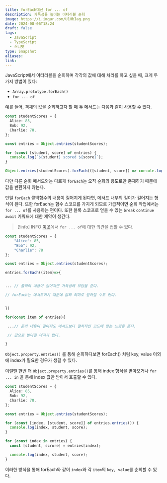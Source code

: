```yaml
---
title: forEach대신 for ... of
description: 가독성을 높이는 이터러블 순회
image: https://i.imgur.com/U1HbIag.png
date: 2024-08-06T18:24
draft: false
tags:
  - JavaScript
  - TypeScript
  - 스니펫
type: Snapshot
aliases:
link:
---
```


JavaScript에서 이터러블을 순회하며 각각의 값에 대해 처리를 하고 싶을 때, 크게 두 가지 방법이 있다:

- `Array.prototype.forEach()`
- `for ... of`

예를 들어, 객체의 값을 순회하고자 할 때 두 메서드는 다음과 같이 사용할 수 있다.

```ts
const studentScores = {
  Alice: 85,
  Bob: 92,
  Charlie: 78,
};

const entries = Object.entries(studentScores);

for (const [student, score] of entries) {
  console.log(`${student} scored ${score}`);
}

Object.entries(studentScores).forEach(([student, score]) => console.log(`${student} scored ${score}`));
```

다만 다른 순회 메서드와는 다르게 `forEach`는 오직 순회의 용도로만 존재하기 때문에 값을 반환하지 않는다.

만일 `forEach` 콜백함수의 내용이 길어지게 된다면, 메서드 내부의 길이가 길어지는 형식이 된다. 또한 forEach는 함수 스코프를 가지게 되므로 가급적이면 순회 작업에서는 `for ... of`를 사용하는 편이다. 또한 블록 스코프로 얻을 수 있는 `break` `continue` `await` 키워드에 대한 제약이 생긴다.

> [!info] INFO
> [이곳](https://techblog.woowahan.com/15903/)에서 `for ... of`에 대한 의견을 접할 수 있다.

```ts
const studentScores = {
    "Alice": 85,
    "Bob": 92,
    "Charlie": 78
};

const entries = Object.entries(studentScores);

entries.forEach((item)=>{


... // 콜백의 내용이 길어지면 가독성에 부담을 준다.

// forEach는 메서드이기 때문에 값의 의미로 받아질 수도 있다.


})

for(const item of entries){

 ...// 문의 내용이 길어져도 메서드보다 절차적인 코드에 맞는 느낌을 준다.

 // 값으로 받아질 여지가 없다.

}

```

`Object.property.entries()` 를 통해 순회하다보면 forEach() 처럼 key, value 이외에 index가 필요한 경우가 생길 수 있다.

이럴땐 한번 더 `Object.property.entries()`를 통해 index 형식을 받아오거나 `for ... in` 을 통해 index 값만 받아서 호출할 수 있다.

```ts
const studentScores = {
  Alice: 85,
  Bob: 92,
  Charlie: 78,
};

const entries = Object.entries(studentScores);

for (const [index, [student, score]] of entries.entries()) {
  console.log(index, student, score);
}

for (const index in entries) {
  const [student, scrore] = entries[index];

  console.log(index, student, score);
}
```

이러한 방식을 통해 forEach와 같이 `index`와 각 `item`의 `key, value`를 순회할 수 있다.
